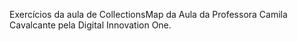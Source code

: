 Exercícios da aula de CollectionsMap da Aula da Professora Camila Cavalcante pela Digital Innovation One.

